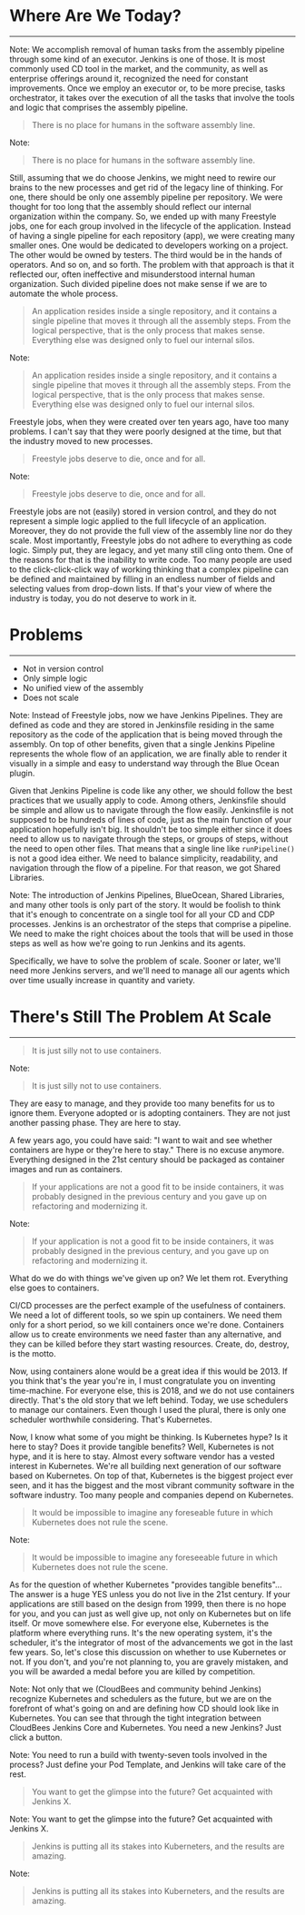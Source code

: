 <!-- .slide: data-background="../img/background/why.jpg" -->
# Where Are We Today?

---


<!-- .slide: data-background="img/assembly-jenkins-01.png" data-background-size="contain" -->

Note:
We accomplish removal of human tasks from the assembly pipeline through some kind of an executor. Jenkins is one of those. It is most commonly used CD tool in the market, and the community, as well as enterprise offerings around it, recognized the need for constant improvements. Once we employ an executor or, to be more precise, tasks orchestrator, it takes over the execution of all the tasks that involve the tools and logic that comprises the assembly pipeline.


<!-- .slide: data-background="../img/background/continuous-deployment.png" -->
> There is no place for humans in the software assembly line.

Note:
> There is no place for humans in the software assembly line.

Still, assuming that we do choose Jenkins, we might need to rewire our brains to the new processes and get rid of the legacy line of thinking. For one, there should be only one assembly pipeline per repository. We were thought for too long that the assembly should reflect our internal organization within the company. So, we ended up with many Freestyle jobs, one for each group involved in the lifecycle of the application. Instead of having a single pipeline for each repository (app), we were creating many smaller ones. One would be dedicated to developers working on a project. The other would be owned by testers. The third would be in the hands of operators. And so on, and so forth. The problem with that approach is that it reflected our, often ineffective and misunderstood internal human organization. Such divided pipeline does not make sense if we are to automate the whole process.


<!-- .slide: data-background="img/assembly-jenkins-02.png" data-background-size="contain" -->


<!-- .slide: data-background="img/assembly-jenkins-03.png" data-background-size="contain" -->


<!-- .slide: data-background="img/assembly-jenkins-04.png" data-background-size="contain" -->


<!-- .slide: data-background="../img/background/continuous-deployment.png" -->
> An application resides inside a single repository, and it contains a single pipeline that moves it through all the assembly steps. From the logical perspective, that is the only process that makes sense. Everything else was designed only to fuel our internal silos.

Note:
> An application resides inside a single repository, and it contains a single pipeline that moves it through all the assembly steps. From the logical perspective, that is the only process that makes sense. Everything else was designed only to fuel our internal silos.

Freestyle jobs, when they were created over ten years ago, have too many problems. I can't say that they were poorly designed at the time, but that the industry moved to new processes.


<!-- .slide: data-background="img/jenkins-freestyle.png" data-background-size="contain" -->
> Freestyle jobs deserve to die, once and for all.

Note:
> Freestyle jobs deserve to die, once and for all.

Freestyle jobs are not (easily) stored in version control, and they do not represent a simple logic applied to the full lifecycle of an application. Moreover, they do not provide the full view of the assembly line nor do they scale. Most importantly, Freestyle jobs do not adhere to everything as code logic. Simply put, they are legacy, and yet many still cling onto them. One of the reasons for that is the inability to write code. Too many people are used to the click-click-click way of working thinking that a complex pipeline can be defined and maintained by filling in an endless number of fields and selecting values from drop-down lists. If that's your view of where the industry is today, you do not deserve to work in it.


<!-- .slide: data-background="../img/background/why.jpg" -->
# Problems

---

* Not in version control
* Only simple logic
* No unified view of the assembly
* Does not scale


<!-- .slide: data-background="img/jenkinsfile.png" data-background-size="contain" -->

Note:
Instead of Freestyle jobs, now we have Jenkins Pipelines. They are defined as code and they are stored in Jenkinsfile residing in the same repository as the code of the application that is being moved through the assembly. On top of other benefits, given that a single Jenkins Pipeline represents the whole flow of an application, we are finally able to render it visually in a simple and easy to understand way through the Blue Ocean plugin.

Given that Jenkins Pipeline is code like any other, we should follow the best practices that we usually apply to code. Among others, Jenkinsfile should be simple and allow us to navigate through the flow easily. Jenkinsfile is not supposed to be hundreds of lines of code, just as the main function of your application hopefully isn't big. It shouldn't be too simple either since it does need to allow us to navigate through the steps, or groups of steps, without the need to open other files. That means that a single line like `runPipeline()` is not a good idea either. We need to balance simplicity, readability, and navigation through the flow of a pipeline. For that reason, we got Shared Libraries.


<!-- .slide: data-background="img/assembly-jenkins-05.png" data-background-size="contain" -->


<!-- .slide: data-background="img/blue-ocean-repo.png" data-background-size="contain" -->


<!-- .slide: data-background="img/shared-libraries.png" data-background-size="contain" -->

Note:
The introduction of Jenkins Pipelines, BlueOcean, Shared Libraries, and many other tools is only part of the story. It would be foolish to think that it's enough to concentrate on a single tool for all your CD and CDP processes. Jenkins is an orchestrator of the steps that comprise a pipeline. We need to make the right choices about the tools that will be used in those steps as well as how we're going to run Jenkins and its agents.

Specifically, we have to solve the problem of scale. Sooner or later, we'll need more Jenkins servers, and we'll need to manage all our agents which over time usually increase in quantity and variety.


# There's Still The Problem At Scale

---


<!-- .slide: data-background="../img/products/docker.png" data-background-size="contain" -->
> It is just silly not to use containers.

Note:
> It is just silly not to use containers.

They are easy to manage, and they provide too many benefits for us to ignore them. Everyone adopted or is adopting containers. They are not just another passing phase. They are here to stay.

A few years ago, you could have said: "I want to wait and see whether containers are hype or they're here to stay." There is no excuse anymore. Everything designed in the 21st century should be packaged as container images and run as containers.


<!-- .slide: data-background="../img/products/docker.png" data-background-size="contain" -->
> If your applications are not a good fit to be inside containers, it was probably designed in the previous century and you gave up on refactoring and modernizing it.

Note:
> If your application is not a good fit to be inside containers, it was probably designed in the previous century, and you gave up on refactoring and modernizing it.

What do we do with things we've given up on? We let them rot. Everything else goes to containers.

CI/CD processes are the perfect example of the usefulness of containers. We need a lot of different tools, so we spin up containers. We need them only for a short period, so we kill containers once we're done. Containers allow us to create environments we need faster than any alternative, and they can be killed before they start wasting resources. Create, do, destroy, is the motto.

Now, using containers alone would be a great idea if this would be 2013. If you think that's the year you're in, I must congratulate you on inventing time-machine. For everyone else, this is 2018, and we do not use containers directly. That's the old story that we left behind. Today, we use schedulers to manage our containers. Even though I used the plural, there is only one scheduler worthwhile considering. That's Kubernetes. 

Now, I know what some of you might be thinking. Is Kubernetes hype? Is it here to stay? Does it provide tangible benefits? Well, Kubernetes is not hype, and it is here to stay. Almost every software vendor has a vested interest in Kubernetes. We're all building next generation of our software based on Kubernetes. On top of that, Kubernetes is the biggest project ever seen, and it has the biggest and the most vibrant community software in the software industry. Too many people and companies depend on Kubernetes.


<!-- .slide: data-background="../img/products/kubernetes.png" data-background-size="contain" -->
> It would be impossible to imagine any foreseable future in which Kubernetes does not rule the scene.

Note:
> It would be impossible to imagine any foreseeable future in which Kubernetes does not rule the scene.

As for the question of whether Kubernetes "provides tangible benefits"... The answer is a huge YES unless you do not live in the 21st century. If your applications are still based on the design from 1999, then there is no hope for you, and you can just as well give up, not only on Kubernetes but on life itself. Or move somewhere else. For everyone else, Kubernetes is the platform where everything runs. It's the new operating system, it's the scheduler, it's the integrator of most of the advancements we got in the last few years. So, let's close this discussion on whether to use Kubernetes or not. If you don't, and you're not planning to, you are gravely mistaken, and you will be awarded a medal before you are killed by competition.


<!-- .slide: data-background="img/blue-steel.png" data-background-size="contain" -->

Note:
Not only that we (CloudBees and community behind Jenkins) recognize Kubernetes and schedulers as the future, but we are on the forefront of what's going on and are defining how CD should look like in Kubernetes. You can see that through the tight integration between CloudBees Jenkins Core and Kubernetes. You need a new Jenkins? Just click a button.


<!-- .slide: data-background="img/cje.png" data-background-size="contain" -->

Note:
You need to run a build with twenty-seven tools involved in the process? Just define your Pod Template, and Jenkins will take care of the rest.


<!-- .slide: data-background="../img/products/jenkins-x.png" data-background-size="contain" -->
> You want to get the glimpse into the future? Get acquainted with Jenkins X.

Note:
You want to get the glimpse into the future? Get acquainted with Jenkins X.


<!-- .slide: data-background="../img/products/kubernetes.png" data-background-size="contain" -->
> Jenkins is putting all its stakes into Kuberneters, and the results are amazing.

Note:
> Jenkins is putting all its stakes into Kuberneters, and the results are amazing.
